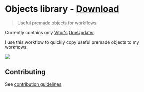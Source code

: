 # Objects library - [Download](https://github.com/nikitavoloboev/small-workflows/blob/master/objects-library/Objects%20library.alfredworkflow?raw=true)

> Useful premade objects for workflows.

Currently contains only [Vitor's](https://github.com/vitorgalvao) [OneUpdater](https://github.com/vitorgalvao/alfred-workflows/tree/master/OneUpdater).

I use this workflow to quickly copy useful premade objects to my workflows.

![](https://i.imgur.com/VYrTQfi.png)

## Contributing

See [contribution guidelines](../CONTRIBUTING.md).
